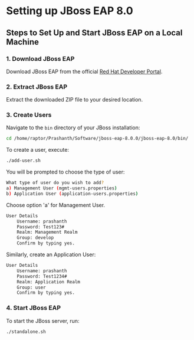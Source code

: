 # Setting up JBoss EAP 8.0

## Steps to Set Up and Start JBoss EAP on a Local Machine

### 1. Download JBoss EAP
Download JBoss EAP from the official [Red Hat Developer Portal](https://developers.redhat.com/content-gateway/file/eap/8.0.0/jboss-eap-8.0.0.zip).

### 2. Extract JBoss EAP
Extract the downloaded ZIP file to your desired location.

### 3. Create Users
Navigate to the `bin` directory of your JBoss installation:
```sh
cd /home/raptor/Prashanth/Software/jboss-eap-8.0.0/jboss-eap-8.0/bin/
```
To create a user, execute:
```sh
./add-user.sh
```
You will be prompted to choose the type of user:
```sh
What type of user do you wish to add? 
a) Management User (mgmt-users.properties) 
b) Application User (application-users.properties)
```

Choose option 'a' for Management User.
```sh
User Details
    Username: prashanth
    Password: Test123#
    Realm: Management Realm
    Group: develop
    Confirm by typing yes.
```
Similarly, create an Application User:
```sh
User Details
    Username: prashanth
    Password: Test1234#
    Realm: Application Realm
    Group: user
    Confirm by typing yes.
```
### 4. Start JBoss EAP
To start the JBoss server, run:
```sh
./standalone.sh
```


